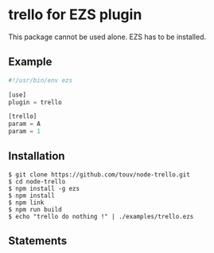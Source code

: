 # trello for EZS plugin

This package cannot be used alone. EZS has to be installed.

## Example

```js
#!/usr/bin/env ezs

[use]
plugin = trello

[trello]
param = A
param = 1
```

## Installation

    $ git clone https://github.com/touv/node-trello.git
    $ cd node-trello
    $ npm install -g ezs
    $ npm install
    $ npm link
    $ npm run build 
    $ echo "trello do nothing !" | ./examples/trello.ezs

## Statements

